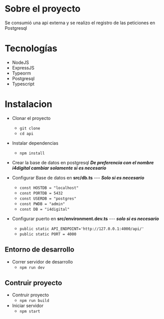 # Sobre el proyecto

Se consumió una api externa y se realizo el registro de las peticiones en Postgresql


# Tecnologías
- NodeJS
- ExpressJS
- Typeorm
- Postgresql
- Typescript

# Instalacion
- Clonar el proyecto
	- `git clone`
	- `cd api`
	
- Instalar dependencias 
	- `npm install`

- Crear la base de datos en postgresql  ***De preferencia con el nombre i4digital cambiar solamente si es necesario***
- Configurar Base de datos en **src/db.ts**  --- ***Solo si es necesario***
    - `const HOSTDB = "localhost"`
    - `const PORTDB = 5432`
	- `const USERDB = "postgres"`
	- `const PWDB = "admin"`
	- `const DB = "i4digital"`

- Configurar puerto en **src/environment.dev.ts**  --- ***solo si es necesario***
    - `public static API_ENDPOINT='http://127.0.0.1:4000/api/'`
    - `public static PORT = 4000`

## Entorno de desarrollo
- Correr servidor de desarrollo
	- `npm run dev`

## Contruir proyecto
- Contruir proyecto
	- `npm run build`
- Iniciar servidor
	- `npm start`
